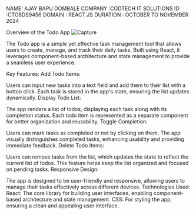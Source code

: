NAME: AJAY BAPU DOMBALE
COMPANY :CODTECH IT SOLUTIONS
ID :CTO8DS9456
DOMAIN : REACT.JS
DURATION : OCTOBER TO NOVEMBER 2024

Overview of the Todo App
![Capture](https://github.com/user-attachments/assets/a8de2f8a-62dd-479f-8f72-2266a104c98f)

The Todo app is a simple yet effective task management tool that allows users to create, manage, and track their daily tasks. Built using React, it leverages component-based architecture and state management to provide a seamless user experience.

Key Features:
Add Todo Items:

Users can input new tasks into a text field and add them to their list with a button click.
Each task is stored in the app's state, ensuring the list updates dynamically.
Display Todo List:

The app renders a list of todos, displaying each task along with its completion status.
Each todo item is represented as a separate component for better organization and reusability.
Toggle Completion:

Users can mark tasks as completed or not by clicking on them.
The app visually distinguishes completed tasks, enhancing usability and providing immediate feedback.
Delete Todo Items:

Users can remove tasks from the list, which updates the state to reflect the current list of todos.
This feature helps keep the list organized and focused on pending tasks.
Responsive Design:

The app is designed to be user-friendly and responsive, allowing users to manage their tasks effectively across different devices.
Technologies Used:
React: The core library for building user interfaces, enabling component-based architecture and state management.
CSS: For styling the app, ensuring a clean and appealing user interface.

